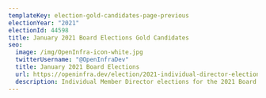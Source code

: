 ```yaml
---
templateKey: election-gold-candidates-page-previous
electionYear: "2021"
electionId: 44598
title: January 2021 Board Elections Gold Candidates
seo:
  image: /img/OpenInfra-icon-white.jpg
  twitterUsername: "@OpenInfraDev"
  title: January 2021 Board Elections
  url: https://openinfra.dev/election/2021-individual-director-election/candidates/gold
  description: Individual Member Director elections for the 2021 Board of Directors
---
```

